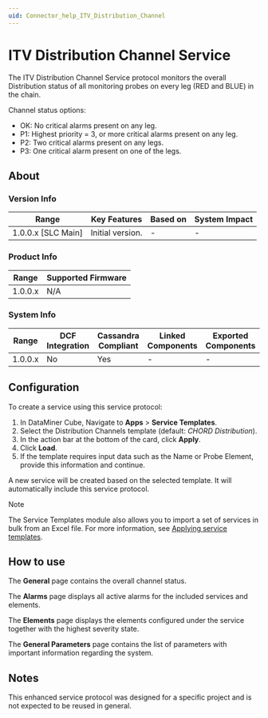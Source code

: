 ```yaml
---
uid: Connector_help_ITV_Distribution_Channel
---
```


# ITV Distribution Channel Service

The ITV Distribution Channel Service protocol monitors the overall Distribution status of all monitoring probes on every leg (RED and BLUE) in the chain.

Channel status options:

- OK: No critical alarms present on any leg.
- P1: Highest priority = 3, or more critical alarms present on any leg.
- P2: Two critical alarms present on any legs.
- P3: One critical alarm present on one of the legs.

## About

### Version Info

| Range                | Key Features     | Based on     | System Impact     |
|----------------------|------------------|--------------|-------------------|
| 1.0.0.x [SLC Main]   | Initial version. | -            | -                 |

### Product Info

| Range     | Supported Firmware     |
|-----------|------------------------|
| 1.0.0.x   | N/A                    |

### System Info

| Range   | DCF Integration | Cassandra Compliant | Linked Components | Exported Components |
|---------|-----------------|---------------------|-------------------|---------------------|
| 1.0.0.x | No              | Yes                 | -                 | -                   |

## Configuration

To create a service using this service protocol:

1. In DataMiner Cube, Navigate to **Apps** > **Service Templates**.
1. Select the Distribution Channels template (default: *CHORD Distribution*).
1. In the action bar at the bottom of the card, click **Apply**.
1. Click **Load**.
1. If the template requires input data such as the Name or Probe Element, provide this information and continue.

A new service will be created based on the selected template. It will automatically include this service protocol.

> [!NOTE]
> The Service Templates module also allows you to import a set of services in bulk from an Excel file. For more information, see [Applying service templates](https://aka.dataminer.services/applying-service-templates).

## How to use

The **General** page contains the overall channel status.

The **Alarms** page displays all active alarms for the included services and elements.

The **Elements** page displays the elements configured under the service together with the highest severity state.

The **General Parameters** page contains the list of parameters with important information regarding the system.

## Notes

This enhanced service protocol was designed for a specific project and is not expected to be reused in general.
